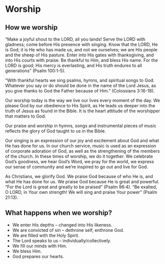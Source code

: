 # Worship

## How we worship
“Make a joyful shout to the LORD, all you lands! Serve the LORD with gladness; come before His presence with singing. Know that the LORD, He is God; it is He who has made us, and not we ourselves; we are His people and the sheep of His pasture. Enter into His gates with thanksgiving, and into His courts with praise. Be thankful to Him, and bless His name. For the LORD is good; His mercy is everlasting, and His truth endures to all generations” (Psalm 100:1-5).

“With thankful hearts we sing psalms, hymns, and spiritual songs to God. Whatever you say or do should be done in the name of the Lord Jesus, as you give thanks to God the Father because of Him.” (Colossians 3:16-18).

Our worship today is the way we live our lives every moment of the day. We please God by our obedience to His Spirit, as He leads us deeper into the truth of Jesus as found in the Bible. It is the heart attitude of the worshipper that matters to God.

Our praise and worship in hymns, songs and instrumental pieces of music reflects the glory of God taught to us in the Bible.

Our singing is an expression of our joy and excitement about God and what He has done for us. In our church service, music is used as an expression of corporate adoration of God, as well as the strengthening of the members of the church. In these times of worship, we do it together. We celebrate God’s goodness, we hear God’s Word, we pray for the world, we express our sense of community and we’re inspired to go out and live for God.

As Christians, we glorify God. We praise God because of who He is, and what He has done for us. We praise God because He is great and powerful. “For the Lord is great and greatly to be praised” (Psalm 96:4). “Be exalted, O LORD, in Your own strength! We will sing and praise Your power” (Psalm 21:13).

## What happens when we worship?

- We enter His depths – changed into His likeness.
- We are convicted of sin – dethrone self, enthrone God.
- We are filled with the Holy Spirit.
- The Lord speaks to us – individually/collectively.
- We fill our minds with Him.
- We bless Him.
- God prepares our hearts.